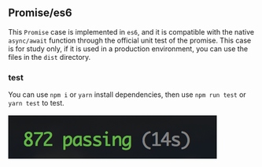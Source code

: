## Promise/es6

This `Promise` case is implemented in `es6`, and it is compatible with the native `async/await` function through the official unit test of the promise. This case is for study only, if it is used in a production environment, you can use the files in the `dist` directory.

### test
You can use `npm i` or `yarn` install dependencies, then use `npm run test` or `yarn test` to test.
<br><br>
![test](./test.png)
